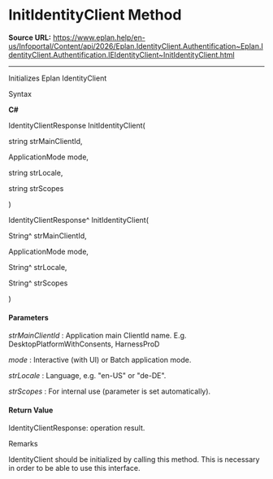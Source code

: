 # InitIdentityClient Method

**Source URL:** https://www.eplan.help/en-us/Infoportal/Content/api/2026/Eplan.IdentityClient.Authentification~Eplan.IdentityClient.Authentification.IEIdentityClient~InitIdentityClient.html

---

Initializes Eplan IdentityClient

Syntax

**C#**



IdentityClientResponse InitIdentityClient( 

   string strMainClientId,

   ApplicationMode mode,

   string strLocale,

   string strScopes

)

IdentityClientResponse^ InitIdentityClient( 

   String^ strMainClientId,

   ApplicationMode mode,

   String^ strLocale,

   String^ strScopes

)


#### Parameters

*strMainClientId*
:   Application main ClientId name. E.g. DesktopPlatformWithConsents, HarnessProD

*mode*
:   Interactive (with UI) or Batch application mode.

*strLocale*
:   Language, e.g. "en-US" or "de-DE".

*strScopes*
:   For internal use (parameter is set automatically).

#### Return Value

IdentityClientResponse: operation result.

Remarks

IdentityClient should be initialized by calling this method. This is necessary in order to be able to use this interface.
